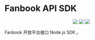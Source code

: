 # Fanbook API SDK

<p align="center">
  <img src="https://img.shields.io/badge/license-MIT-green?style=flat-square" />
  <img src="https://shields.io/github/issues/Starlight-Dev-Team/fanbook-api-sdk?style=flat-square" />
  <img src="https://shields.io/github/issues-pr/Starlight-Dev-Team/fanbook-api-sdk?style=flat-square" />
</p>

Fanbook 开放平台接口 Node.js SDK 。